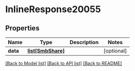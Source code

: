 # InlineResponse20055

## Properties
Name | Type | Description | Notes
------------ | ------------- | ------------- | -------------
**data** | [**list[SmbShare]**](SmbShare.md) |  | [optional] 

[[Back to Model list]](../README.md#documentation-for-models) [[Back to API list]](../README.md#documentation-for-api-endpoints) [[Back to README]](../README.md)

